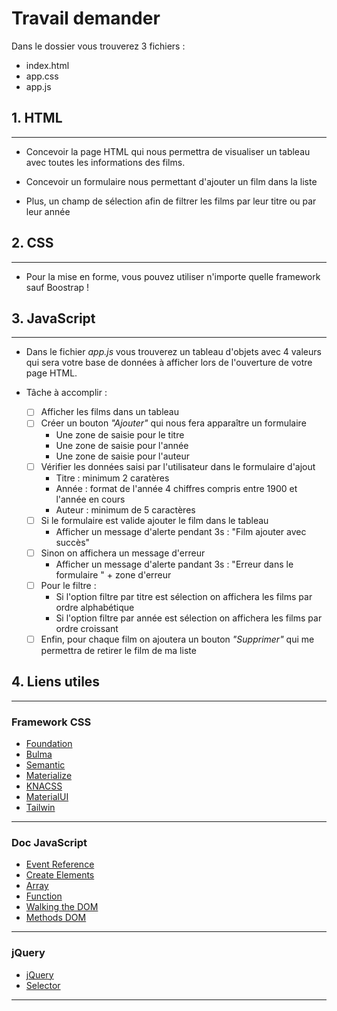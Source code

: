 # Travail demander

Dans le dossier vous trouverez 3 fichiers :
- index.html 
- app.css
- app.js 


## 1. HTML
---

- Concevoir la page HTML qui nous permettra de visualiser un tableau avec toutes les informations des films.

- Concevoir un formulaire nous permettant d'ajouter un film dans la liste

- Plus, un champ de sélection afin de filtrer les films par leur titre ou par leur année

## 2. CSS
---

- Pour la mise en forme, vous pouvez utiliser n'importe quelle framework sauf Boostrap !

## 3. JavaScript
---

- Dans le fichier *app.js* vous trouverez un tableau d'objets avec 4 valeurs qui sera votre base de données à afficher lors de l'ouverture de votre page HTML.

- Tâche à accomplir : 
    - [ ] Afficher les films dans un tableau
    - [ ] Créer un bouton *"Ajouter"* qui nous fera apparaître un formulaire
        - Une zone de saisie pour le titre
        - Une zone de saisie pour l'année 
        - Une zone de saisie pour l'auteur
    - [ ] Vérifier les données saisi par l'utilisateur dans le formulaire d'ajout
        - Titre : minimum 2 caratères
        - Année : format de l'année 4 chiffres compris entre 1900 et l'année en cours
        - Auteur : minimum de 5 caractères 
    - [ ] Si le formulaire est valide ajouter le film dans le tableau
        - Afficher un message d'alerte pendant 3s : "Film ajouter avec succès" 
    - [ ] Sinon on affichera un message d'erreur
        - Afficher un message d'alerte pandant 3s : "Erreur dans le formulaire " + zone d'erreur
    - [ ] Pour le filtre : 
        - Si l'option filtre par titre est sélection on affichera les films par ordre alphabétique
        - Si l'option filtre par année est sélection on affichera les films par ordre croissant
    - [ ] Enfin, pour chaque film on ajoutera un bouton *"Supprimer"* qui me permettra de retirer le film de ma liste 

## 4. Liens utiles
---
### Framework CSS

- [Foundation](https://foundation.zurb.com/)
- [Bulma](https://bulma.io/)
- [Semantic](https://semantic-ui.com/)
- [Materialize](http://materializecss.com/)  
- [KNACSS](https://knacss.com/)
- [MaterialUI](http://www.material-ui.com/#/)
- [Tailwin](https://tailwindcss.com/)

---

### Doc JavaScript
- [Event Reference](https://developer.mozilla.org/en-US/docs/Web/Events)
- [Create Elements](https://developer.mozilla.org/en-US/docs/Web/API/Document/createElement)
- [Array](https://developer.mozilla.org/en-US/docs/Web/JavaScript/Reference/Global_Objects/Array)
- [Function](https://developer.mozilla.org/en-US/docs/Glossary/Function)
- [Walking the DOM](https://javascript.info/dom-navigation)
- [Methods DOM](https://developer.mozilla.org/en-US/docs/Web/API/Document/createElement#See_also)
---

### jQuery
- [jQuery](https://jquery.com/)
- [Selector](https://api.jquery.com/category/selectors/)

---
